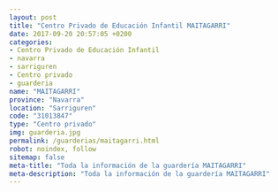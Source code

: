 ```yaml
---
layout: post
title: "Centro Privado de Educación Infantil MAITAGARRI"
date: 2017-09-20 20:57:05 +0200
categories:
- Centro Privado de Educación Infantil
- navarra
- sarriguren
- Centro privado
- guarderia
name: "MAITAGARRI"
province: "Navarra"
location: "Sarriguren"
code: "31013847"
type: "Centro privado"
img: guarderia.jpg
permalink: /guarderias/maitagarri.html
robot: noindex, follow
sitemap: false
meta-title: "Toda la información de la guardería MAITAGARRI"
meta-description: "Toda la información de la guardería MAITAGARRI"
---
```


